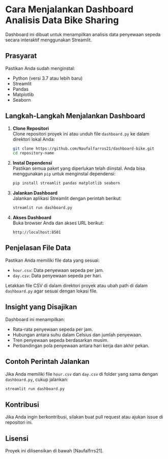 # Cara Menjalankan Dashboard Analisis Data Bike Sharing

Dashboard ini dibuat untuk menampilkan analisis data penyewaan sepeda secara interaktif menggunakan Streamlit.

## Prasyarat
Pastikan Anda sudah menginstal:
- Python (versi 3.7 atau lebih baru)
- Streamlit
- Pandas
- Matplotlib
- Seaborn

## Langkah-Langkah Menjalankan Dashboard

1. **Clone Repositori**  
   Clone repositori proyek ini atau unduh file `dashboard.py` ke dalam direktori lokal Anda:
   ```bash
   git clone https://github.com/Naufalfarros21/dashboard-bike.git
   cd repository-name
   ```

2. **Instal Dependensi**  
   Pastikan semua paket yang diperlukan telah diinstal. Anda bisa menggunakan `pip` untuk menginstal dependensi:
   ```bash
   pip install streamlit pandas matplotlib seaborn
   ```

3. **Jalankan Dashboard**  
   Jalankan aplikasi Streamlit dengan perintah berikut:
   ```bash
   streamlit run dashboard.py
   ```

4. **Akses Dashboard**  
   Buka browser Anda dan akses URL berikut:
   ```
   http://localhost:8501
   ```

## Penjelasan File Data
Pastikan Anda memiliki file data yang sesuai:
- `hour.csv`: Data penyewaan sepeda per jam.
- `day.csv`: Data penyewaan sepeda per hari.

Letakkan file CSV di dalam direktori proyek atau ubah path di dalam `dashboard.py` agar sesuai dengan lokasi file.

## Insight yang Disajikan
Dashboard ini menampilkan:
- Rata-rata penyewaan sepeda per jam.
- Hubungan antara suhu dalam Celsius dan jumlah penyewaan.
- Tren penyewaan sepeda berdasarkan musim.
- Perbandingan pola penyewaan antara hari kerja dan akhir pekan.

## Contoh Perintah Jalankan
Jika Anda memiliki file `hour.csv` dan `day.csv` di folder yang sama dengan `dashboard.py`, cukup jalankan:
```bash
streamlit run dashboard.py
```

## Kontribusi
Jika Anda ingin berkontribusi, silakan buat pull request atau ajukan issue di repositori ini.

## Lisensi
Proyek ini dilisensikan di bawah [Naufalfrrs21].
